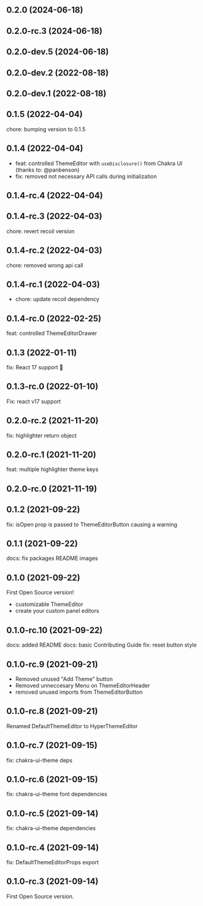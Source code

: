 ## 0.2.0 (2024-06-18)

## 0.2.0-rc.3 (2024-06-18)

## 0.2.0-dev.5 (2024-06-18)

## 0.2.0-dev.2 (2022-08-18)


## 0.2.0-dev.1 (2022-08-18)


## 0.1.5 (2022-04-04)

chore: bumping version to 0.1.5

## 0.1.4 (2022-04-04)

- feat: controlled ThemeEditor with `useDisclosure()` from Chakra UI (thanks to: @panbenson)
- fix: removed not necessary API calls during initialization

## 0.1.4-rc.4 (2022-04-04)

## 0.1.4-rc.3 (2022-04-03)

chore: revert recoil version

## 0.1.4-rc.2 (2022-04-03)

chore: removed wrong api call

## 0.1.4-rc.1 (2022-04-03)

- chore: update recoil dependency

## 0.1.4-rc.0 (2022-02-25)

feat: controlled ThemeEditorDrawer

## 0.1.3 (2022-01-11)

fix: React 17 support 🎉

## 0.1.3-rc.0 (2022-01-10)

Fix: react v17 support

## 0.2.0-rc.2 (2021-11-20)

fix: highlighter return object


## 0.2.0-rc.1 (2021-11-20)

feat: multiple highlighter theme keys


## 0.2.0-rc.0 (2021-11-19)

## 0.1.2 (2021-09-22)

fix: isOpen prop is passed to ThemeEditorButton causing a warning

## 0.1.1 (2021-09-22)

docs: fix packages README images

## 0.1.0 (2021-09-22)

First Open Source version!

- customizable ThemeEditor
- create your custom panel editors

## 0.1.0-rc.10 (2021-09-22)

docs: added README
docs: basic Contributing Guide
fix: reset button style

## 0.1.0-rc.9 (2021-09-21)

- Removed unused "Add Theme" button
- Removed unneccesary Menu on ThemeEditorHeader
- removed unused imports from ThemeEditorButton

## 0.1.0-rc.8 (2021-09-21)

Renamed DefaultThemeEditor to HyperThemeEditor

## 0.1.0-rc.7 (2021-09-15)

fix: chakra-ui-theme deps

## 0.1.0-rc.6 (2021-09-15)

fix: chakra-ui-theme font dependencies

## 0.1.0-rc.5 (2021-09-14)

fix: chakra-ui-theme dependencies

## 0.1.0-rc.4 (2021-09-14)

fix: DefaultThemeEditorProps export

## 0.1.0-rc.3 (2021-09-14)

First Open Source version.

